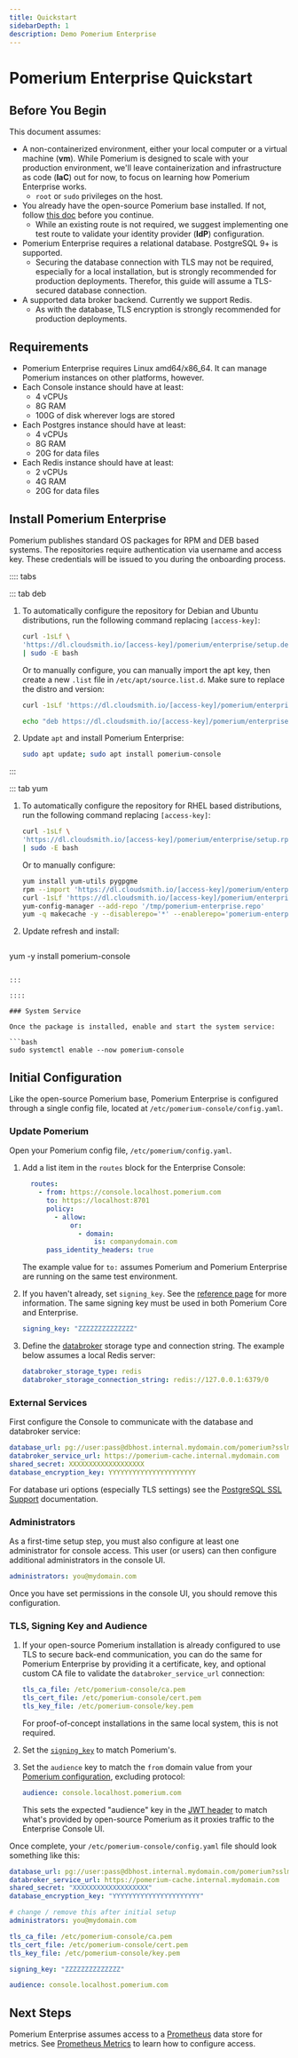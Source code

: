 ```yaml
---
title: Quickstart
sidebarDepth: 1
description: Demo Pomerium Enterprise
---
```


# Pomerium Enterprise Quickstart

## Before You Begin

This document assumes:

- A non-containerized environment, either your local computer or a virtual machine (**vm**). While Pomerium is designed to scale with your production environment, we'll leave containerization and infrastructure as code (**IaC**) out for now, to focus on learning how Pomerium Enterprise works.
   - `root` or `sudo` privileges on the host.
- You already have the open-source Pomerium base installed. If not, follow [this doc](/docs/install/binary.md) before you continue.
   - While an existing route is not required, we suggest implementing one test route to validate your identity provider (**IdP**) configuration.
- Pomerium Enterprise requires a relational database. PostgreSQL 9+ is supported.
   - Securing the database connection with TLS may not be required, especially for a local installation, but is strongly recommended for production deployments. Therefor, this guide will assume a TLS-secured database connection.
- A supported data broker backend. Currently we support Redis.
   - As with the database, TLS encryption is strongly recommended for production deployments.

## Requirements

- Pomerium Enterprise requires Linux amd64/x86_64. It can manage Pomerium instances on other platforms, however.
- Each Console instance should have at least:
    - 4 vCPUs
    - 8G RAM
    - 100G of disk wherever logs are stored
- Each Postgres instance should have at least:
    - 4 vCPUs
    - 8G RAM
    - 20G for data files
- Each Redis instance should have at least:
    - 2 vCPUs
    - 4G RAM
    - 20G for data files

## Install Pomerium Enterprise

Pomerium publishes standard OS packages for RPM and DEB based systems. The repositories require authentication via username and access key. These credentials will be issued to you during the onboarding process.

:::: tabs

::: tab deb

1. To automatically configure the repository for Debian and Ubuntu distributions, run the following command replacing `[access-key]`:

   ```bash
   curl -1sLf \
   'https://dl.cloudsmith.io/[access-key]/pomerium/enterprise/setup.deb.sh' \
   | sudo -E bash
   ```

   Or to manually configure, you can manually import the apt key, then create a new `.list` file in `/etc/apt/source.list.d`. Make sure to replace the distro and version:

   ```bash
   curl -1sLf 'https://dl.cloudsmith.io/[access-key]/pomerium/enterprise/gpg.B1D0324399CB9BC3.key' | apt-key add -

   echo "deb https://dl.cloudsmith.io/[access-key]/pomerium/enterprise/deb/debian buster main" | sudo tee /apt/sources.list.d/pomerium-console.list
   ```

1. Update `apt` and install Pomerium Enterprise:

   ```bash
   sudo apt update; sudo apt install pomerium-console
   ```

:::


::: tab yum

1. To automatically configure the repository for RHEL based distributions, run the following command replacing `[access-key]`:

   ```bash
   curl -1sLf \
   'https://dl.cloudsmith.io/[access-key]/pomerium/enterprise/setup.rpm.sh' \
   | sudo -E bash
   ```

   Or to manually configure:

   ```bash
   yum install yum-utils pygpgme
   rpm --import 'https://dl.cloudsmith.io/[access-key]/pomerium/enterprise/gpg.B1D0324399CB9BC3.key'
   curl -1sLf 'https://dl.cloudsmith.io/[access-key]/pomerium/enterprise/config.rpm.txt?distro=el&codename=8' > /tmp/pomerium-enterprise.repo
   yum-config-manager --add-repo '/tmp/pomerium-enterprise.repo'
   yum -q makecache -y --disablerepo='*' --enablerepo='pomerium-enterprise'
   ```

1. Update refresh and install:

   ```bash
yum -y install pomerium-console
   ```

:::

::::

### System Service

Once the package is installed, enable and start the system service:

```bash
sudo systemctl enable --now pomerium-console
```

## Initial Configuration

Like the open-source Pomerium base, Pomerium Enterprise is configured through a single config file, located at `/etc/pomerium-console/config.yaml`.


### Update Pomerium

Open your Pomerium config file, `/etc/pomerium/config.yaml`.

1. Add a list item in the `routes` block for the Enterprise Console:

   ```yaml
     routes:
       - from: https://console.localhost.pomerium.com
         to: https://localhost:8701
         policy:
           - allow:
               or:
                 - domain:
                     is: companydomain.com
         pass_identity_headers: true
   ```

   The example value for `to:` assumes Pomerium and Pomerium Enterprise are running on the same test environment.

1. If you haven't already, set `signing_key`. See the [reference page](/reference/readme.md#signing-key) for more information. The same signing key must be used in both Pomerium Core and Enterprise.

   ```yaml
   signing_key: "ZZZZZZZZZZZZZZ"
   ```

1. Define the [databroker](/reference/readme.md#data-broker-service) storage type and connection string. The example below assumes a local Redis server:

   ```yaml
   databroker_storage_type: redis
   databroker_storage_connection_string: redis://127.0.0.1:6379/0
   ```

### External Services

First configure the Console to communicate with the database and databroker service:

```yaml
database_url: pg://user:pass@dbhost.internal.mydomain.com/pomerium?sslmode=require
databroker_service_url: https://pomerium-cache.internal.mydomain.com
shared_secret: XXXXXXXXXXXXXXXXXXX
database_encryption_key: YYYYYYYYYYYYYYYYYYYYYY
```

For database uri options (especially TLS settings) see the [PostgreSQL SSL Support](https://www.postgresql.org/docs/9.1/libpq-ssl.html) documentation.

### Administrators

As a first-time setup step, you must also configure at least one administrator for console access. This user (or users) can then configure additional administrators in the console UI.

```yaml
administrators: you@mydomain.com
```

Once you have set permissions in the console UI, you should remove this configuration.

### TLS, Signing Key and Audience

1. If your open-source Pomerium installation is already configured to use TLS to secure back-end communication, you can do the same for Pomerium Enterprise by providing it a certificate, key, and optional custom CA file to validate the `databroker_service_url` connection:

   ```yaml
   tls_ca_file: /etc/pomerium-console/ca.pem
   tls_cert_file: /etc/pomerium-console/cert.pem
   tls_key_file: /etc/pomerium-console/key.pem
   ```

   For proof-of-concept installations in the same local system, this is not required.

1. Set the [`signing_key`](/enterprise/reference/config.md#signing-key) to match Pomerium's.

1. Set the `audience` key to match the `from` domain value from your [Pomerium configuration](#update-pomerium), excluding protocol:

   ```yaml
   audience: console.localhost.pomerium.com
   ```

   This sets the expected "audience" key in the [JWT header](/reference/#jwt-claim-headers) to match what's provided by open-source Pomerium as it proxies traffic to the Enterprise Console UI.

Once complete, your `/etc/pomerium-console/config.yaml` file should look something like this:

```yaml
database_url: pg://user:pass@dbhost.internal.mydomain.com/pomerium?sslmode=require
databroker_service_url: https://pomerium-cache.internal.mydomain.com
shared_secret: "XXXXXXXXXXXXXXXXXXX"
database_encryption_key: "YYYYYYYYYYYYYYYYYYYYYY"

# change / remove this after initial setup
administrators: you@mydomain.com

tls_ca_file: /etc/pomerium-console/ca.pem
tls_cert_file: /etc/pomerium-console/cert.pem
tls_key_file: /etc/pomerium-console/key.pem

signing_key: "ZZZZZZZZZZZZZZ"

audience: console.localhost.pomerium.com
```

## Next Steps

Pomerium Enterprise assumes access to a [Prometheus](https://prometheus.io/) data store for metrics. See [Prometheus Metrics](/enterprise/prometheus.md) to learn how to configure access.
